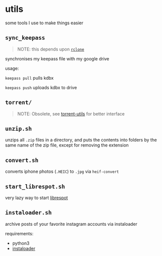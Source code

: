 # utils

some tools I use to make things easier

## `sync_keepass`

> NOTE: this depends upon [`rclone`](https://rclone.org/)

synchronises my keepass file with my google drive

usage:

`keepass pull`
    pulls kdbx

`keepass push`
    uploads kdbx to drive

## `torrent/`

> NOTE: Obsolete, see [torrent-utils](https://github.com/youngtrashbag/torrent-utils) for better interface

## `unzip.sh`

unzips all `.zip` files in a directory, and puts the contents into folders by the same name of the zip file,
except for removing the extension

## `convert.sh`

converts iphone photos (`.HEIC`) to `.jpg` via `heif-convert`

## `start_librespot.sh`

very lazy way to start [librespot](https://github.com/librespot-org/librespot)

## `instaloader.sh`

archive posts of your favorite instagram accounts via instaloader

requirements:

- python3
- [instaloader](https://github.com/instaloader/instaloader)
